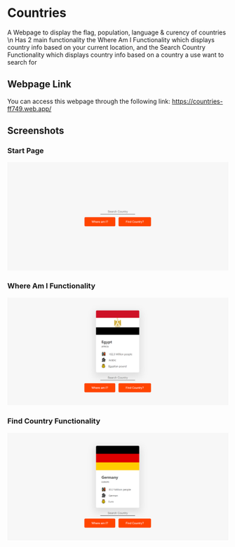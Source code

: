 # Countries
A Webpage to display the flag, population, language & curency of countries \n
Has 2 main functionality the Where Am I Functionality which displays country info based on your current location, and the Search Country Functionality which displays country info based on a country a use want to search for

## Webpage Link
You can access this webpage through the following link: https://countries-ff749.web.app/

## Screenshots

### Start Page
![App Screenshot](https://github.com/youssef-gerges-ramzy-mokhtar/Countries/blob/main/Screenshoots/1.png?raw=true)

### Where Am I Functionality
![App Screenshot](https://github.com/youssef-gerges-ramzy-mokhtar/Countries/blob/main/Screenshoots/2.png?raw=true)

### Find Country Functionality
![App Screenshot](https://github.com/youssef-gerges-ramzy-mokhtar/Countries/blob/main/Screenshoots/3.png?raw=true)
